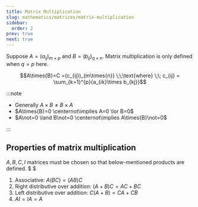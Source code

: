 ```yaml
---
title: Matrix Multiplication
slug: mathematics/matrices/matrix-multiplication
sidebar:
  order: 2
prev: true
next: true
---
```


Suppose $A=(a_{ij})_{m\times{p}}$ and $B=(b_{ij})_{q\times{n}}$. Matrix
multiplication is only defined when $q=p$ here.

```math
A\times{B}=C
=(c_{ij})_{m\times{n}}
\;\;\text{where}
\;\;
c_{ij} =
\sum_{k=1}^{p}{a_{ik}\times b_{kj}}
```

:::note

- Generally $A\times{B}\not=B\times{A}$
- $A\times{B}=0 \centernot\implies A=0 \lor B=0$
- $A\not=0 \land B\not=0 \centernot\implies A\times{B}\not=0$

:::

## Properties of matrix multiplication

$A,B,C,I$ matrices must be chosen so that below-mentioned products are defined.
$ $

1. Associative: $A(BC) = (AB)C$
2. Right distributive over addition: $(A+B)C=AC+BC$
3. Left distributive over addition: $C(A+B)=CA+CB$
4. $AI=IA=A$
